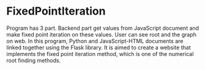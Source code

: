 # FixedPointIteration
Program has 3 part. Backend part get values from JavaScript document and make fixed point iteration on these values. User can see root and the graph on web. In this program, Python and JavaScript-HTML documents are linked together using the Flask library. It is aimed to create a website that implements the fixed point iteration method, which is one of the numerical root finding methods.

